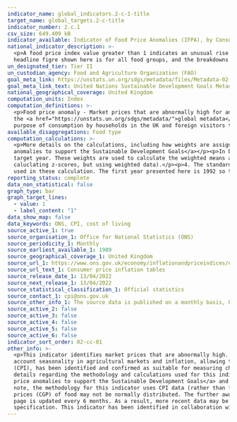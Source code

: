 ```yaml
---
indicator_name: global_indicators.2-c-1-title
target_name: global_targets.2-c-title
indicator_number: 2.c.1
csv_size: 649.409 kB
indicator_available: Indicator of Food Price Anomalies (IFPA), by Consumer Food Price Index
national_indicator_description: >-
  <p>A food price index value greater than 1 indicates an unusual rise in food prices.</p><p>The data shown here differ to those on the UN global database in the following ways - <p> - The global database provides data for a set group of cereals, broken down by individual cereals. The
  headline figre shown here is for all food groups, and the breakdowns are for several grouped food types.<p> - A longer time series is used here.<p> - Values are available for every month.
un_designated_tier: Tier II
un_custodian_agency: Food and Agriculture Organization (FAO)
goal_meta_link: https://unstats.un.org/sdgs/metadata/files/Metadata-02-0C-01.pdf
goal_meta_link_text: United Nations Sustainable Development Goals Metadata (PDF 4.0 MB)
national_geographical_coverage: United Kingdom
computation_units: Index
computation_definitions: >-
  <p>Food price anomaly - Market prices that are abnormally high for any particular period. A food price index value greater than 1 indicates an unusual rise in food prices. Note that a value lower than -1 indicates an unusual fall in price, but this is not the focus of this indicator. See
  the <a href="https://unstats.un.org/sdgs/metadata/">global metadata</a> for a more in-depth explanation.</p><p>Consumer Price Index (CPI) - The CPI is a consumer inflation or pure price index. It provides an average measure of change in the prices of goods and services bought for the
  purpose of consumption by households in the UK and foreign visitors to the UK.</p>
available_disaggregations: Food type
computation_calculations: >-
  <p>More details on the calculations, including how weights are assigned, are available in <a href='https://www.ons.gov.uk/economy/inflationandpriceindices/methodologies/identifyingfoodpriceanomaliestosupportthesustainabledevelopmentgoals#calculating-the-indicator'>Identifying food price
  anomalies to support the Sustainable Development Goals</a></p><p>In brief - </p><p>1. Quarterly and annual compound growth rates (CGRs) of CPIs are calculated for each month.</p><p>2. For each target year, each preceding year is given a weight which is higher the closer it is to the
  target year. These weights are used to calculate the weighted means and standard deviations of the CGRs.</p><p>3. Annual and quarterly CGRs are standardised by subtracting the relevant weighted mean and dividing by the relevant weighted standard deviation for each month (similar to
  caluclating z-scores, but using weighted data).</p><p>4. The standardised quarterly and annual CGRs are combined into a single indicator value for each month. Annual standardised CGRs have a weight of 0.6, while quarterly values have a weight of 0.4.</p><p>CPI values since 1988 have been
  used in these calculation. The first year presented here is 1992 so that a minimum of 4 years of data are used for comparison.</p>
reporting_status: complete
data_non_statistical: false
graph_type: bar
graph_target_lines:
  - value: 1
  - label_content: "1"
data_show_map: false
data_keywords: ONS, CPI, cost of living
source_active_1: true
source_organisation_1: Office for National Statistics (ONS)
source_periodicity_1: Monthly
source_earliest_available_1: 1989
source_geographical_coverage_1: United Kingdom
source_url_1: https://www.ons.gov.uk/economy/inflationandpriceindices/datasets/consumerpriceinflation
source_url_text_1: Consumer price inflation tables
source_release_date_1: 13/04/2022
source_next_release_1: 13/04/2022
source_statistical_classification_1: Official statistics
source_contact_1: cpi@ons.gov.uk
source_other_info_1: The source data is published on a monthly basis, however the data on this page is updated every 6 months.
source_active_2: false
source_active_3: false
source_active_4: false
source_active_5: false
source_active_6: false
indicator_sort_order: 02-cc-01
other_info: >-
  <p>This indicator identifies market prices that are abnormally high. The index relies on a weighted compound growth rate that accounts for both within year and across year price growth. The indicator directly evaluates growth in prices over a particular month over many years, taking into
  account seasonality in agricultural markets and inflation, allowing to answer the question of whether or not a change in price is abnormal for any particular period.</p><p>The Office for National Statistics (ONS) measure of the inflation experienced by consumers, Consumer Prices Index
  (CPI), has been identified and confirmed as suitable for measuring changes in food prices by topic experts. ONS have followed the methodology in line with the UN requirements for this indicator, but have used different food groups to give a fuller picture for the UK. </p><p><p>For more
  details regarding the methodology and calculations used for this indicator, please refer to <a href='https://www.ons.gov.uk/economy/inflationandpriceindices/methodologies/identifyingfoodpriceanomaliestosupportthesustainabledevelopmentgoals#calculating-the-indicator'>Identifying food
  price anomalies to support the Sustainable Development Goals</a> and <a href='https://www.fao.org/fileadmin/user_upload/foodprice/docs/resources/a-i7550e.pdf'>Developing an indicator of price anomalies as an early warning tool - A compound growth approach (PDF, 585KB).</a> </p><p> Please
  note, the methodology for this indicator uses CPI data (rather than food prices themselves). As such, there is a smoothing effect, although the figures provided are still representative of food price changes. </p><p> This methodology assumes normal distribution, however compound growth
  prices (CGP) of food may not be normally distributed. The further away CGP are from normal distribution, the less useful they are as an indicator of food price anomalies.</p><p> Please note that the source data for this indicator is updated monthly, however the data displayed on this
  page is updated every 6 months. As a result, more recent data may be available from the source link in the Sources tab.</p> This indicator is being used as an approximation of the UN SDG Indicator. Where possible, we will work to identify or develop UK data to meet the global indicator
  specification. This indicator has been identified in collaboration with topic experts.
---
```

